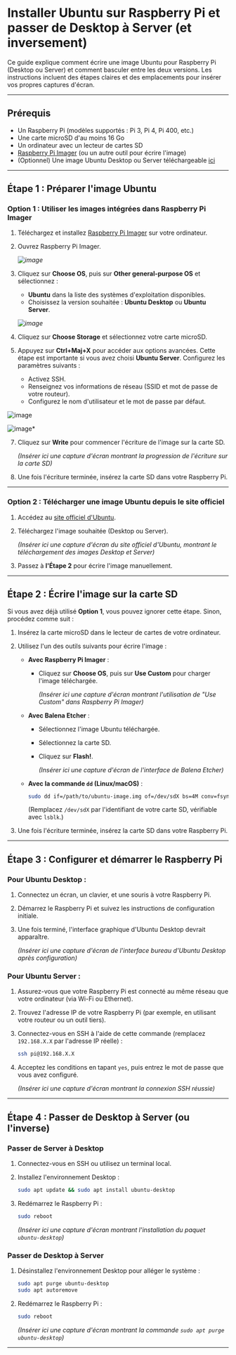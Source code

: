 # Installer Ubuntu sur Raspberry Pi et passer de Desktop à Server (et inversement)

Ce guide explique comment écrire une image Ubuntu pour Raspberry Pi (Desktop ou Server) et comment basculer entre les deux versions. Les instructions incluent des étapes claires et des emplacements pour insérer vos propres captures d'écran.

---

## Prérequis

- Un Raspberry Pi (modèles supportés : Pi 3, Pi 4, Pi 400, etc.)
- Une carte microSD d'au moins 16 Go
- Un ordinateur avec un lecteur de cartes SD
- [Raspberry Pi Imager](https://www.raspberrypi.com/software) (ou un autre outil pour écrire l'image)
- (Optionnel) Une image Ubuntu Desktop ou Server téléchargeable [ici](https://ubuntu.com/download/raspberry-pi)

---

## Étape 1 : Préparer l'image Ubuntu

### **Option 1 : Utiliser les images intégrées dans Raspberry Pi Imager**

1. Téléchargez et installez [Raspberry Pi Imager](https://www.raspberrypi.com/software) sur votre ordinateur.
2. Ouvrez Raspberry Pi Imager.

   *![image](https://github.com/user-attachments/assets/cd82428e-4de7-4f30-b222-c547244cf6dd)*

3. Cliquez sur **Choose OS**, puis sur **Other general-purpose OS** et sélectionnez :
   - **Ubuntu** dans la liste des systèmes d'exploitation disponibles.
   - Choisissez la version souhaitée : **Ubuntu Desktop** ou **Ubuntu Server**.

   *![image](https://github.com/user-attachments/assets/ca9e4fbe-1ef3-404a-b5cb-e6b23d333914)*

4. Cliquez sur **Choose Storage** et sélectionnez votre carte microSD.

5. Appuyez sur **Ctrl+Maj+X** pour accéder aux options avancées. Cette étape est importante si vous avez choisi **Ubuntu Server**. Configurez les paramètres suivants :
   - Activez SSH.
   - Renseignez vos informations de réseau (SSID et mot de passe de votre routeur).
   - Configurez le nom d'utilisateur et le mot de passe par défaut.

![image](https://github.com/user-attachments/assets/76905ea2-c7ce-424f-88a4-2e01bd1fde7f)

![image](https://github.com/user-attachments/assets/52c94c91-f69e-4f70-a609-27aa669e693c)*

7. Cliquez sur **Write** pour commencer l'écriture de l'image sur la carte SD.

   *(Insérer ici une capture d'écran montrant la progression de l'écriture sur la carte SD)*

8. Une fois l'écriture terminée, insérez la carte SD dans votre Raspberry Pi.

---

### **Option 2 : Télécharger une image Ubuntu depuis le site officiel**

1. Accédez au [site officiel d'Ubuntu](https://ubuntu.com/download/raspberry-pi).
2. Téléchargez l'image souhaitée (Desktop ou Server).

   *(Insérer ici une capture d'écran du site officiel d'Ubuntu, montrant le téléchargement des images Desktop et Server)*

3. Passez à **l'Étape 2** pour écrire l'image manuellement.

---

## Étape 2 : Écrire l'image sur la carte SD

Si vous avez déjà utilisé **Option 1**, vous pouvez ignorer cette étape. Sinon, procédez comme suit :

1. Insérez la carte microSD dans le lecteur de cartes de votre ordinateur.
2. Utilisez l'un des outils suivants pour écrire l'image :

   - **Avec Raspberry Pi Imager** :
     - Cliquez sur **Choose OS**, puis sur **Use Custom** pour charger l'image téléchargée.
       
       *(Insérer ici une capture d'écran montrant l'utilisation de "Use Custom" dans Raspberry Pi Imager)*

   - **Avec Balena Etcher** :
     - Sélectionnez l'image Ubuntu téléchargée.
     - Sélectionnez la carte SD.
     - Cliquez sur **Flash!**.

       *(Insérer ici une capture d'écran de l'interface de Balena Etcher)*

   - **Avec la commande `dd` (Linux/macOS)** :
     ```bash
     sudo dd if=/path/to/ubuntu-image.img of=/dev/sdX bs=4M conv=fsync
     ```
     (Remplacez `/dev/sdX` par l'identifiant de votre carte SD, vérifiable avec `lsblk`.)

3. Une fois l'écriture terminée, insérez la carte SD dans votre Raspberry Pi.

---

## Étape 3 : Configurer et démarrer le Raspberry Pi

### **Pour Ubuntu Desktop :**
1. Connectez un écran, un clavier, et une souris à votre Raspberry Pi.
2. Démarrez le Raspberry Pi et suivez les instructions de configuration initiale.
3. Une fois terminé, l'interface graphique d'Ubuntu Desktop devrait apparaître.

   *(Insérer ici une capture d'écran de l'interface bureau d'Ubuntu Desktop après configuration)*

### **Pour Ubuntu Server :**
1. Assurez-vous que votre Raspberry Pi est connecté au même réseau que votre ordinateur (via Wi-Fi ou Ethernet).
2. Trouvez l'adresse IP de votre Raspberry Pi (par exemple, en utilisant votre routeur ou un outil tiers).
3. Connectez-vous en SSH à l'aide de cette commande (remplacez `192.168.X.X` par l'adresse IP réelle) :
   ```bash
   ssh pi@192.168.X.X
   ```
4. Acceptez les conditions en tapant `yes`, puis entrez le mot de passe que vous avez configuré.

   *(Insérer ici une capture d'écran montrant la connexion SSH réussie)*

---

## Étape 4 : Passer de Desktop à Server (ou l'inverse)

### **Passer de Server à Desktop**
1. Connectez-vous en SSH ou utilisez un terminal local.
2. Installez l'environnement Desktop :
   ```bash
   sudo apt update && sudo apt install ubuntu-desktop
   ```
3. Redémarrez le Raspberry Pi :
   ```bash
   sudo reboot
   ```

   *(Insérer ici une capture d'écran montrant l'installation du paquet `ubuntu-desktop`)*

### **Passer de Desktop à Server**
1. Désinstallez l'environnement Desktop pour alléger le système :
   ```bash
   sudo apt purge ubuntu-desktop
   sudo apt autoremove
   ```
2. Redémarrez le Raspberry Pi :
   ```bash
   sudo reboot
   ```

   *(Insérer ici une capture d'écran montrant la commande `sudo apt purge ubuntu-desktop`)*

---
